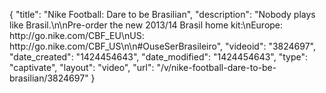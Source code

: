 {
    "title": "Nike Football: Dare to be Brasilian",
    "description": "Nobody plays like Brasil.\n\nPre-order the new 2013\/14 Brasil home kit:\nEurope: http:\/\/go.nike.com\/CBF_EU\nUS: http:\/\/go.nike.com\/CBF_US\n\n#OuseSerBrasileiro",
    "videoid": "3824697",
    "date_created": "1424454643",
    "date_modified": "1424454643",
    "type": "captivate",
    "layout": "video",
    "url": "\/v\/nike-football-dare-to-be-brasilian\/3824697"
}